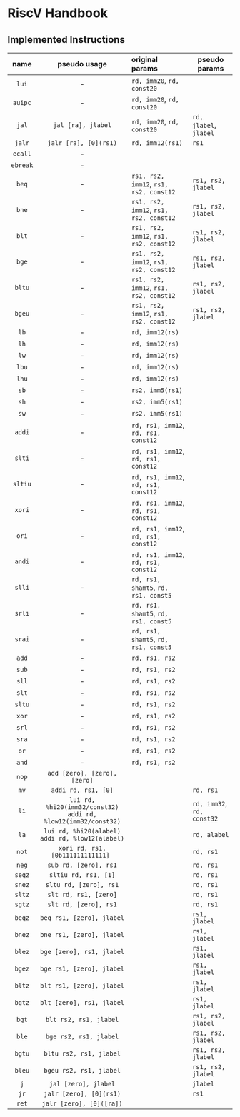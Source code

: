 # RiscV Handbook #

## Implemented Instructions ##

|     name     |                                pseudo usage                                | original params                                  | pseudo params                        |
|:------------:|:--------------------------------------------------------------------------:|:-------------------------------------------------|--------------------------------------|
|  ```lui```   |                                     -                                      | ```rd, imm20```, ```rd, const20```             |                                      |
| ```auipc```  |                                     -                                      | ```rd, imm20```, ```rd, const20```             |                                      |
|  ```jal```   |                           ```jal [ra], jlabel```                           | ```rd, imm20```, ```rd, const20```             | ```rd, jlabel```, ```jlabel```     |
|  ```jalr```  |                         ```jalr [ra], [0](rs1)```                          | ```rd, imm12(rs1)```                             | ```rs1```                            |
| ```ecall```  |                                     -                                      |                                                  |                                      |
| ```ebreak``` |                                     -                                      |                                                  |                                      |
|  ```beq```   |                                     -                                      | ```rs1, rs2, imm12```, ```rs1, rs2, const12``` | ```rs1, rs2, jlabel```               |
|  ```bne```   |                                     -                                      | ```rs1, rs2, imm12```, ```rs1, rs2, const12``` | ```rs1, rs2, jlabel```               |
|  ```blt```   |                                     -                                      | ```rs1, rs2, imm12```, ```rs1, rs2, const12``` | ```rs1, rs2, jlabel```               |
|  ```bge```   |                                     -                                      | ```rs1, rs2, imm12```, ```rs1, rs2, const12``` | ```rs1, rs2, jlabel```               |
|  ```bltu```  |                                     -                                      | ```rs1, rs2, imm12```, ```rs1, rs2, const12``` | ```rs1, rs2, jlabel```               |
|  ```bgeu```  |                                     -                                      | ```rs1, rs2, imm12```, ```rs1, rs2, const12``` | ```rs1, rs2, jlabel```               |
|   ```lb```   |                                     -                                      | ```rd, imm12(rs)```                              |                                      |
|   ```lh```   |                                     -                                      | ```rd, imm12(rs)```                              |                                      |
|   ```lw```   |                                     -                                      | ```rd, imm12(rs)```                              |                                      |
|  ```lbu```   |                                     -                                      | ```rd, imm12(rs)```                              |                                      |
|  ```lhu```   |                                     -                                      | ```rd, imm12(rs)```                              |                                      |
|   ```sb```   |                                     -                                      | ```rs2, imm5(rs1)```                             |                                      |
|   ```sh```   |                                     -                                      | ```rs2, imm5(rs1)```                             |                                      |
|   ```sw```   |                                     -                                      | ```rs2, imm5(rs1)```                             |                                      |
|  ```addi```  |                                     -                                      | ```rd, rs1, imm12```, ```rd, rs1, const12```   |                                      |
|  ```slti```  |                                     -                                      | ```rd, rs1, imm12```, ```rd, rs1, const12```   |                                      |
| ```sltiu```  |                                     -                                      | ```rd, rs1, imm12```, ```rd, rs1, const12```   |                                      |
|  ```xori```  |                                     -                                      | ```rd, rs1, imm12```, ```rd, rs1, const12```   |                                      |
|  ```ori```   |                                     -                                      | ```rd, rs1, imm12```, ```rd, rs1, const12```   |                                      |
|  ```andi```  |                                     -                                      | ```rd, rs1, imm12```, ```rd, rs1, const12```   |                                      |
|  ```slli```  |                                     -                                      | ```rd, rs1, shamt5```, ```rd, rs1, const5```   |                                      |
|  ```srli```  |                                     -                                      | ```rd, rs1, shamt5```, ```rd, rs1, const5```   |                                      |
|  ```srai```  |                                     -                                      | ```rd, rs1, shamt5```, ```rd, rs1, const5```   |                                      |
|  ```add```   |                                     -                                      | ```rd, rs1, rs2```                               |                                      |
|  ```sub```   |                                     -                                      | ```rd, rs1, rs2```                               |                                      |
|  ```sll```   |                                     -                                      | ```rd, rs1, rs2```                               |                                      |
|  ```slt```   |                                     -                                      | ```rd, rs1, rs2```                               |                                      |
|  ```sltu```  |                                     -                                      | ```rd, rs1, rs2```                               |                                      |
|  ```xor```   |                                     -                                      | ```rd, rs1, rs2```                               |                                      |
|  ```srl```   |                                     -                                      | ```rd, rs1, rs2```                               |                                      |
|  ```sra```   |                                     -                                      | ```rd, rs1, rs2```                               |                                      |
|   ```or```   |                                     -                                      | ```rd, rs1, rs2```                               |                                      |
|  ```and```   |                                     -                                      | ```rd, rs1, rs2```                               |                                      |
|  ```nop```   |                      ```add [zero], [zero], [zero]```                      |                                                  |                                      |
|   ```mv```   |                          ```addi rd, rs1, [0]```                           |                                                  | ```rd, rs1```                        |
|   ```li```   | ```lui rd, %hi20(imm32/const32)```<br>```addi rd, %low12(imm32/const32)``` |                                                  | ```rd, imm32```, ```rd, const32``` |
|   ```la```   |        ```lui rd, %hi20(alabel)```<br>```addi rd, %low12(alabel)```        |                                                  | ```rd, alabel```                     |
|  ```not```   |                   ```xori rd, rs1, [0b111111111111] ```                    |                                                  | ```rd, rs1```                        |
|  ```neg```   |                         ```sub rd, [zero], rs1```                          |                                                  | ```rd, rs1```                        |
|  ```seqz```  |                          ```sltiu rd, rs1, [1]```                          |                                                  | ```rd, rs1```                        |
|  ```snez```  |                         ```sltu rd, [zero], rs1```                         |                                                  | ```rd, rs1```                        |
|  ```sltz```  |                         ```slt rd, rs1, [zero]```                          |                                                  | ```rd, rs1```                        |
|  ```sgtz```  |                         ```slt rd, [zero], rs1```                          |                                                  | ```rd, rs1```                        |
|  ```beqz```  |                       ```beq rs1, [zero], jlabel```                        |                                                  | ```rs1, jlabel```                    |
|  ```bnez```  |                       ```bne rs1, [zero], jlabel```                        |                                                  | ```rs1, jlabel```                    |
|  ```blez```  |                       ```bge [zero], rs1, jlabel```                        |                                                  | ```rs1, jlabel```                    |
|  ```bgez```  |                       ```bge rs1, [zero], jlabel```                        |                                                  | ```rs1, jlabel```                    |
|  ```bltz```  |                       ```blt rs1, [zero], jlabel```                        |                                                  | ```rs1, jlabel```                    |
|  ```bgtz```  |                       ```blt [zero], rs1, jlabel```                        |                                                  | ```rs1, jlabel```                    |
|  ```bgt```   |                         ```blt rs2, rs1, jlabel```                         |                                                  | ```rs1, rs2, jlabel```               |
|  ```ble```   |                         ```bge rs2, rs1, jlabel```                         |                                                  | ```rs1, rs2, jlabel```               |
|  ```bgtu```  |                        ```bltu rs2, rs1, jlabel```                         |                                                  | ```rs1, rs2, jlabel```               |
|  ```bleu```  |                        ```bgeu rs2, rs1, jlabel```                         |                                                  | ```rs1, rs2, jlabel```               |
|   ```j```    |                          ```jal [zero], jlabel```                          |                                                  | ```jlabel```                         |
|   ```jr```   |                        ```jalr [zero], [0](rs1)```                         |                                                  | ```rs1```                            |
|  ```ret```   |                        ```jalr [zero], [0]([ra])```                        |                                                  |                                      |
